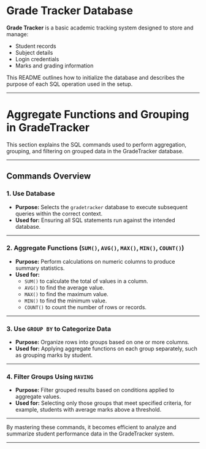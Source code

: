 #  Grade Tracker Database

**Grade Tracker** is a basic academic tracking system designed to store and manage:

- Student records
- Subject details
- Login credentials
- Marks and grading information

This README outlines how to initialize the database and describes the purpose of each SQL operation used in the setup.

---

# Aggregate Functions and Grouping in GradeTracker

This section explains the SQL commands used to perform aggregation, grouping, and filtering on grouped data in the GradeTracker database.

---

## Commands Overview

### 1. Use Database

- **Purpose:** Selects the `gradetracker` database to execute subsequent queries within the correct context.  
- **Used for:** Ensuring all SQL statements run against the intended database.

---

### 2. Aggregate Functions (`SUM()`, `AVG()`, `MAX()`, `MIN()`, `COUNT()`)

- **Purpose:** Perform calculations on numeric columns to produce summary statistics.  
- **Used for:**  
  - `SUM()` to calculate the total of values in a column.  
  - `AVG()` to find the average value.  
  - `MAX()` to find the maximum value.  
  - `MIN()` to find the minimum value.  
  - `COUNT()` to count the number of rows or records.

---

### 3. Use `GROUP BY` to Categorize Data

- **Purpose:** Organize rows into groups based on one or more columns.  
- **Used for:** Applying aggregate functions on each group separately, such as grouping marks by student.

---

### 4. Filter Groups Using `HAVING`

- **Purpose:** Filter grouped results based on conditions applied to aggregate values.  
- **Used for:** Selecting only those groups that meet specified criteria, for example, students with average marks above a threshold.

---

By mastering these commands, it becomes efficient to analyze and summarize student performance data in the GradeTracker system.

---
